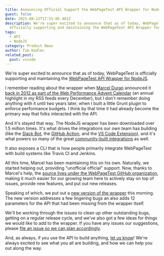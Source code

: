 ```yaml
---
title: Announcing Official Support the WebPageTest API Wrapper for NodeJS
guest: false
date: 2021-08-12T17:51:05.461Z
description: We're super excited to announce that as of today, WebPageTest is
  officially supporting and maintaining the WebPageTest API Wrapper for NodeJS.
tags:
  - API
  - NodeJS
category: Product News
author: Tim Kadlec
related_post:
  post: vscode
---
```

We're super excited to announce that as of today, WebPageTest is officially supporting and maintaining the [WebPageTest API Wrapper for NodeJS](https://www.npmjs.com/package/webpagetest).

I remember reading about the wrapper when [Marcel Duran](https://github.com/marcelduran) announced it [back in 2012 as part of the Web Performance Advent Calendar](https://calendar.perfplanet.com/2012/xmas-gift-webpagetest-api-swiss-army-knife/) (an annual highlight in my RSS feeds every December), but I don't remember doing anything with it until two years later, when I built a little Grunt plugin to enforce performance budgets. I think by that time it had already become the primary way that folks interacted with the API.

And it's stayed that way. The NodeJS wrapper has been downloaded over 1.5 million times. It's what drives the integrations our own team has building (like the [Slack Bot](https://github.com/WebPageTest/webpagetest-slack), the [GitHub Action](https://github.com/WPO-Foundation/webpagetest-github-action), and the [VS Code Extension](https://marketplace.visualstudio.com/items?itemName=WebPageTest.wpt-vscode-extension)), and it's what powers so many of the great [community-built integrations](https://docs.webpagetest.org/api/integrations/#community-built-integrations) as well.

It also exposes a CLI that is how people primarily integrate WebPageTest with build systems like Travis CI and Jenkins.

All this time, Marcel has been maintaining this on his own. Naturally, we started helping out, providing "unofficial official" support. Now, thanks to Marcel's help, the [source lives under the WebPageTest GitHub organization](https://github.com/WebPageTest/webpagetest-api/releases/tag/v0.5.0), making it much easier for our growing team here to actively stay on top of issues, provide new features, and put out new releases.

Speaking of which, we put out a [new version of the wrapper](https://github.com/WebPageTest/webpagetest-api/releases/tag/v0.5.0) this morning. The new version addresses a few lingering bugs an also adds 12 parameters for the API that had been missing from the wrapper itself.

We'll be working through the issues to clean up other outstanding bugs, getting on a regular release cycle, and we've also got a few ideas for things we would like to add to the wrapper. If you have any issues our suggestions, please [file an issue so we can plan accordingly](https://github.com/WebPageTest/webpagetest-api/issues/new).

And, as always, if you use the API to build anything, [let us know](https://twitter.com/realwebpagetest)! We're always excited to see what you all are building, and how we can help you out along the way.